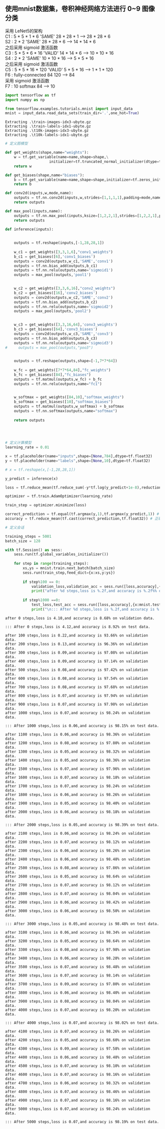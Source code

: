 
## 使用mnist数据集，卷积神经网络方法进行 0~9 图像分类

采用 LeNet5的架构  
    C1 : 5 * 5 * 1 * 6 'SAME'   28 * 28 * 1 --> 28 * 28 * 6  
    S2 : 2 * 2 'SAME'       28 * 28 * 6 --> 14 * 14 * 6  
       之后采用 sigmoid  激活函数  
    C3 : 5 * 5 * 6 * 16 'VALID' 14 * 14 * 6 --> 10 * 10 * 16   
    S4 : 2 * 2 'SAME'       10 * 10 * 16 --> 5 * 5 * 16   
       之后采用 sigmoid  激活函数  
    C5 : 5 * 5 * 16 * 120 'VALID' 5 * 5 * 16 --> 1 * 1 * 120  
    F6 : fully-connected 84    120 --> 84   
            采用 sigmoid 激活函数   
    F7 : 10 softmax    84 --> 10  
   




```python
import tensorflow as tf
import numpy as np
```


```python
from tensorflow.examples.tutorials.mnist import input_data
mnist = input_data.read_data_sets(train_dir='.',one_hot=True)
```

    Extracting .\train-images-idx3-ubyte.gz
    Extracting .\train-labels-idx1-ubyte.gz
    Extracting .\t10k-images-idx3-ubyte.gz
    Extracting .\t10k-labels-idx1-ubyte.gz
    


```python
# 定义图模型

def get_weights(shape,name="weights"):
    w = tf.get_variable(name=name,shape=shape,\
                    initializer=tf.truncated_normal_initializer(dtype=tf.float32,mean=0,stddev=0.1))
    return w

def get_biases(shape,name="biases"):
    b = tf.get_variable(name=name,shape=shape,initializer=tf.zeros_initializer(dtype=tf.float32)) + 0.1
    return b

def conv2d(inputs,w,mode,name):
    outputs = tf.nn.conv2d(inputs,w,strides=[1,1,1,1],padding=mode,name=name)
    return outputs

def max_pool(inputs,name):
    outputs = tf.nn.max_pool(inputs,ksize=[1,2,2,1],strides=[1,2,2,1],padding='SAME',name=name)
    return outputs

def inference(inputs):
    
    
    outputs = tf.reshape(inputs,[-1,28,28,1]) 
    
    w_c1 = get_weights([3,3,1,6],"conv1_weights")
    b_c1 = get_biases([6],'conv1_biases')
    outputs = conv2d(outputs,w_c1,'SAME','conv1')
    outputs = tf.nn.bias_add(outputs,b_c1)
    outputs = tf.nn.relu(outputs,name='sigmoid1')
    outputs = max_pool(outputs,'pool1')

    
    w_c2 = get_weights([3,3,6,16],"conv2_weights")
    b_c2 = get_biases([16],'conv2_biases')
    outputs = conv2d(outputs,w_c2,'SAME','conv2')
    outputs = tf.nn.bias_add(outputs,b_c2)
    outputs = tf.nn.relu(outputs,name='sigmoid2')
    outputs = max_pool(outputs,'pool2')

    
    w_c3 = get_weights([3,3,16,64],'conv3_weights')
    b_c3 = get_biases([64],'conv3_biases')
    outputs = conv2d(outputs,w_c3,'SAME','conv3')
    outputs = tf.nn.bias_add(outputs,b_c3)
    outputs = tf.nn.relu(outputs,name='sigmoid3')
#     outputs = max_pool(outputs,"poo3")

    
    outputs = tf.reshape(outputs,shape=[-1,7*7*64])
    
    w_fc = get_weights([7*7*64,84],"fc_weights")
    b_fc = get_biases([84],"fc_biases")
    outputs = tf.matmul(outputs,w_fc) + b_fc
    outputs = tf.nn.relu(outputs,name="fc1")

    
    w_softmax = get_weights([84,10],"softmax_weights")
    b_softmax = get_biases([10],"softmax_biases")
    outputs = tf.matmul(outputs,w_softmax) + b_softmax
    outputs = tf.nn.softmax(outputs,name="softmax")
    
    return outputs
    
    
    
```


```python
# 定义计算模型
learning_rate = 0.01

x = tf.placeholder(name="inputs",shape=[None,784],dtype=tf.float32)
y = tf.placeholder(name="labels",shape=[None,10],dtype=tf.float32)

# x = tf.reshape(x,[-1,28,28,1])

y_predict = inference(x)

loss = tf.reduce_mean(tf.reduce_sum(-y*tf.log(y_predict+1e-8),reduction_indices=[1]))

optimizer = tf.train.AdamOptimizer(learning_rate)

train_step = optimizer.minimize(loss)

correct_prediction = tf.equal(tf.argmax(y,1),tf.argmax(y_predict,1)) # 正确数
accuracy = tf.reduce_mean(tf.cast(correct_prediction,tf.float32)) # 正确率

```


```python
# 定义会话

training_steps = 5001
batch_size = 128

with tf.Session() as sess:
    sess.run(tf.global_variables_initializer())
    
    for step in range(training_steps):
        xs,ys = mnist.train.next_batch(batch_size)
        sess.run(train_step,feed_dict={x:xs,y:ys})
        
        if step%100 == 0:
            validation_loss,validation_acc = sess.run([loss,accuracy],{x:mnist.validation.images,y:mnist.validation.labels})
            print("after %d steps,loss is %.2f,and accuracy is %.2f%% on validation data."%(step,validation_loss,validation_acc*100))
            
        if step%1000 ==0:
            test_loss,test_acc = sess.run([loss,accuracy],{x:mnist.test.images,y:mnist.test.labels})
            print("\n::: After %d steps,loss is %.2f,and accuracy is %.2f%% on test data. \n"%(step,test_loss,test_acc*100))
```

    after 0 steps,loss is 4.10,and accuracy is 8.68% on validation data.
    
    ::: After 0 steps,loss is 4.12,and accuracy is 8.92% on test data. 
    
    after 100 steps,loss is 0.22,and accuracy is 93.66% on validation data.
    after 200 steps,loss is 0.13,and accuracy is 96.36% on validation data.
    after 300 steps,loss is 0.09,and accuracy is 97.08% on validation data.
    after 400 steps,loss is 0.09,and accuracy is 97.14% on validation data.
    after 500 steps,loss is 0.08,and accuracy is 97.42% on validation data.
    after 600 steps,loss is 0.08,and accuracy is 97.54% on validation data.
    after 700 steps,loss is 0.08,and accuracy is 97.68% on validation data.
    after 800 steps,loss is 0.07,and accuracy is 97.94% on validation data.
    after 900 steps,loss is 0.07,and accuracy is 97.98% on validation data.
    after 1000 steps,loss is 0.07,and accuracy is 98.24% on validation data.
    
    ::: After 1000 steps,loss is 0.06,and accuracy is 98.15% on test data. 
    
    after 1100 steps,loss is 0.06,and accuracy is 98.36% on validation data.
    after 1200 steps,loss is 0.08,and accuracy is 97.80% on validation data.
    after 1300 steps,loss is 0.05,and accuracy is 98.32% on validation data.
    after 1400 steps,loss is 0.05,and accuracy is 98.36% on validation data.
    after 1500 steps,loss is 0.07,and accuracy is 97.96% on validation data.
    after 1600 steps,loss is 0.07,and accuracy is 98.18% on validation data.
    after 1700 steps,loss is 0.07,and accuracy is 98.24% on validation data.
    after 1800 steps,loss is 0.06,and accuracy is 98.26% on validation data.
    after 1900 steps,loss is 0.05,and accuracy is 98.40% on validation data.
    after 2000 steps,loss is 0.06,and accuracy is 98.18% on validation data.
    
    ::: After 2000 steps,loss is 0.05,and accuracy is 98.39% on test data. 
    
    after 2100 steps,loss is 0.06,and accuracy is 98.24% on validation data.
    after 2200 steps,loss is 0.07,and accuracy is 98.12% on validation data.
    after 2300 steps,loss is 0.06,and accuracy is 98.26% on validation data.
    after 2400 steps,loss is 0.06,and accuracy is 98.48% on validation data.
    after 2500 steps,loss is 0.08,and accuracy is 97.86% on validation data.
    after 2600 steps,loss is 0.05,and accuracy is 98.64% on validation data.
    after 2700 steps,loss is 0.07,and accuracy is 98.12% on validation data.
    after 2800 steps,loss is 0.07,and accuracy is 98.04% on validation data.
    after 2900 steps,loss is 0.06,and accuracy is 98.42% on validation data.
    after 3000 steps,loss is 0.06,and accuracy is 98.50% on validation data.
    
    ::: After 3000 steps,loss is 0.05,and accuracy is 98.48% on test data. 
    
    after 3100 steps,loss is 0.06,and accuracy is 98.34% on validation data.
    after 3200 steps,loss is 0.05,and accuracy is 98.64% on validation data.
    after 3300 steps,loss is 0.08,and accuracy is 97.98% on validation data.
    after 3400 steps,loss is 0.06,and accuracy is 98.28% on validation data.
    after 3500 steps,loss is 0.07,and accuracy is 98.48% on validation data.
    after 3600 steps,loss is 0.07,and accuracy is 98.14% on validation data.
    after 3700 steps,loss is 0.09,and accuracy is 97.80% on validation data.
    after 3800 steps,loss is 0.06,and accuracy is 98.40% on validation data.
    after 3900 steps,loss is 0.08,and accuracy is 98.04% on validation data.
    after 4000 steps,loss is 0.07,and accuracy is 98.20% on validation data.
    
    ::: After 4000 steps,loss is 0.07,and accuracy is 98.02% on test data. 
    
    after 4100 steps,loss is 0.07,and accuracy is 98.26% on validation data.
    after 4200 steps,loss is 0.05,and accuracy is 98.60% on validation data.
    after 4300 steps,loss is 0.09,and accuracy is 97.58% on validation data.
    after 4400 steps,loss is 0.06,and accuracy is 98.48% on validation data.
    after 4500 steps,loss is 0.07,and accuracy is 98.10% on validation data.
    after 4600 steps,loss is 0.07,and accuracy is 98.16% on validation data.
    after 4700 steps,loss is 0.06,and accuracy is 98.32% on validation data.
    after 4800 steps,loss is 0.07,and accuracy is 98.46% on validation data.
    after 4900 steps,loss is 0.07,and accuracy is 98.16% on validation data.
    after 5000 steps,loss is 0.07,and accuracy is 98.24% on validation data.
    
    ::: After 5000 steps,loss is 0.07,and accuracy is 98.19% on test data. 
    
    
